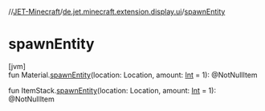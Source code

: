 //[JET-Minecraft](../../index.md)/[de.jet.minecraft.extension.display.ui](index.md)/[spawnEntity](spawn-entity.md)

# spawnEntity

[jvm]\
fun Material.[spawnEntity](spawn-entity.md)(location: Location, amount: [Int](https://kotlinlang.org/api/latest/jvm/stdlib/kotlin/-int/index.html) = 1): @NotNullItem

fun ItemStack.[spawnEntity](spawn-entity.md)(location: Location, amount: [Int](https://kotlinlang.org/api/latest/jvm/stdlib/kotlin/-int/index.html) = 1): @NotNullItem
